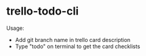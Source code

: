 # trello-todo-cli

Usage:

- Add git branch name in trello card description
- Type "todo" on terminal to get the card checklists
